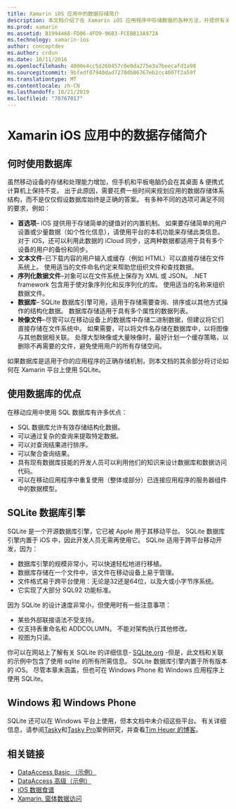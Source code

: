 ```yaml
---
title: Xamarin iOS 应用中的数据存储简介
description: 本文档介绍了在 Xamarin iOS 应用程序中存储数据的各种方法，并提供有关 SQLite 优点的具体信息。
ms.prod: xamarin
ms.assetid: B1994468-FD06-4FD9-96B3-FCEBB13A972A
ms.technology: xamarin-ios
author: conceptdev
ms.author: crdun
ms.date: 10/11/2016
ms.openlocfilehash: 4000e4cc5d260457c0e0da275e3a7beecafd1a98
ms.sourcegitcommit: 9bfedf07940dad7270db86767eb2cc4007f2a59f
ms.translationtype: MT
ms.contentlocale: zh-CN
ms.lasthandoff: 10/21/2019
ms.locfileid: "70767017"
---
```

# <a name="introduction-to-data-storage-in-xamarinios-apps"></a>Xamarin iOS 应用中的数据存储简介

## <a name="when-to-use-a-database"></a>何时使用数据库

虽然移动设备的存储和处理能力增加，但手机和平板电脑仍会在其桌面 &amp; 便携式计算机上保持不变。 出于此原因，需要花费一些时间来规划应用的数据存储体系结构，而不是仅仅假设数据库始终是正确的答案。 有多种不同的选项可满足不同的要求，例如：

- **首选项**– iOS 提供用于存储简单的键值对的内置机制。 如果要存储简单的用户设置或少量数据（如个性化信息），请使用平台的本机功能来存储此类信息。 对于 iOS，还可以利用此数据的 iCloud 同步，这两种数据都适用于具有多个设备的用户的备份和同步。
- **文本文件**-已下载内容的用户输入或缓存（例如 HTML）可以直接存储在文件系统上。 使用适当的文件命名约定来帮助您组织文件和查找数据。
- **序列化数据文件**–对象可以在文件系统上保存为 XML 或 JSON。 .NET framework 包含用于使对象序列化和反序列化的库。 使用适当的名称来组织数据文件。
- **数据库**– SQLite 数据库引擎可用，适用于存储需要查询、排序或以其他方式操作的结构化数据。 数据库存储适用于具有多个属性的数据列表。
- **映像文件**–尽管可以在移动设备上的数据库中存储二进制数据，但建议将它们直接存储在文件系统中。 如果需要，可以将文件名存储在数据库中，以将图像与其他数据相关联。 处理大型映像或大量映像时，最好计划一个缓存策略，以删除不再需要的文件，避免使用用户的所有存储空间。

如果数据库是适用于你的应用程序的正确存储机制，则本文档的其余部分将讨论如何在 Xamarin 平台上使用 SQLite。

## <a name="advantages-of-using-a-database"></a>使用数据库的优点

在移动应用中使用 SQL 数据库有许多优点：

- SQL 数据库允许有效存储结构化数据。
- 可以通过复杂的查询来提取特定数据。
- 可以对查询结果进行排序。
- 可以聚合查询结果。
- 具有现有数据库技能的开发人员可以利用他们的知识来设计数据库和数据访问代码。
- 可以在移动应用程序中重复使用（整体或部分）已连接应用程序的服务器组件中的数据模型。

## <a name="sqlite-database-engine"></a>SQLite 数据库引擎

SQLite 是一个开源数据库引擎，它已被 Apple 用于其移动平台。 SQLite 数据库引擎内置于 iOS 中，因此开发人员无需再使用它。 SQLite 适用于跨平台移动开发，因为：

- 数据库引擎的规模非常小，可以快速轻松地进行移植。
- 数据库存储在一个文件中，该文件在移动设备上易于管理。
- 文件格式易于跨平台使用：无论是32还是64位，以及大或小字节序系统。
- 它实现了大部分 SQL92 功能标准。

因为 SQLite 的设计速度非常小，但使用时有一些注意事项：

- 某些外部联接语法不受支持。
- 仅支持表重命名和 ADDCOLUMN。 不能对架构执行其他修改。
- 视图为只读。

你可以在网站上了解有关 SQLite 的详细信息- [SQLite.org](http://SQLite.org) -但是，此文档和关联的示例中包含了使用 sqlite 的所有所需信息。 SQLite 数据库引擎内置于所有版本的 iOS。
尽管本章未涵盖，但也可在 Windows Phone 和 Windows 应用程序上使用 SQLite。

## <a name="windows-and-windows-phone"></a>Windows 和 Windows Phone

SQLite 还可以在 Windows 平台上使用，但本文档中未介绍这些平台。
有关详细信息，请参阅[Tasky](~/cross-platform/app-fundamentals/building-cross-platform-applications/case-study-tasky.md)和[Tasky Pro](http://docs.xamarin.com/guides/cross-platform/application_fundamentals/building_cross_platform_applications/case_study%3A_tasky)案例研究，并查看[Tim Heuer 的博客](http://timheuer.com/blog/archive/2012/06/28/seeding-your-metro-style-app-with-sqlite-database.aspx)。

## <a name="related-links"></a>相关链接

- [DataAccess Basic （示例）](https://github.com/xamarin/mobile-samples/tree/master/DataAccess/Basic)
- [DataAccess 高级（示例）](https://github.com/xamarin/mobile-samples/tree/master/DataAccess/Advanced)
- [iOS 数据食谱](https://github.com/xamarin/recipes/tree/master/Recipes/ios/data/sqlite)
- [Xamarin. 窗体数据访问](~/xamarin-forms/data-cloud/data/databases.md)

